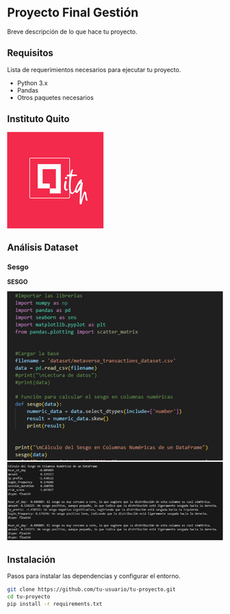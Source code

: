 # Proyecto Final Gestión

Breve descripción de lo que hace tu proyecto.

## Requisitos

Lista de requerimientos necesarios para ejecutar tu proyecto.

- Python 3.x
- Pandas
- Otros paquetes necesarios

## Instituto Quito

![Instituto Quito](images/descarga.png)

## Análisis Dataset

### Sesgo

**SESGO**

![Sesgo 1](images/sesgo1.jpg)
![Sesgo 2](images/sesgo2.jpg)

## Instalación

Pasos para instalar las dependencias y configurar el entorno.

```bash
git clone https://github.com/tu-usuario/tu-proyecto.git
cd tu-proyecto
pip install -r requirements.txt
